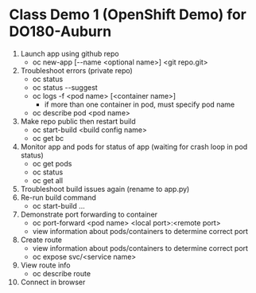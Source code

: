# Class Demo 1 (OpenShift Demo) for DO180-Auburn

1. Launch app using github repo
   - oc new-app [--name \<optional name\>] \<git repo.git\>
2. Troubleshoot errors (private repo)
   - oc status
   - oc status --suggest
   - oc logs -f \<pod name\> [\<container name\>]
     - if more than one container in pod, must specify pod name
   - oc describe pod \<pod name\>
3. Make repo public then restart build
   - oc start-build \<build config name\>
   - oc get bc
4. Monitor app and pods for status of app (waiting for crash loop in pod status)
   - oc get pods
   - oc status
   - oc get all
5. Troubleshoot build issues again (rename to app.py)
6. Re-run build command
   - oc start-build ...
7. Demonstrate port forwarding to container
   - oc port-forward \<pod name\> \<local port\>:\<remote port\>
   - view information about pods/containers to determine correct port
8. Create route
   - view information about pods/containers to determine correct port
   - oc expose svc/\<service name\>
9. View route info
   - oc describe route
10. Connect in browser
